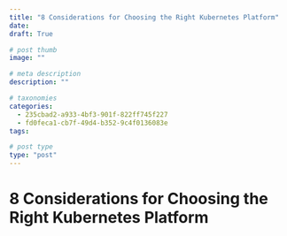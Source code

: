 ```yaml
---
title: "8 Considerations for Choosing the Right Kubernetes Platform"
date: 
draft: True

# post thumb
image: ""

# meta description
description: ""

# taxonomies
categories:
  - 235cbad2-a933-4bf3-901f-822ff745f227
  - fd0feca1-cb7f-49d4-b352-9c4f0136083e
tags:

# post type
type: "post"
---
```


# 8 Considerations for Choosing the Right Kubernetes Platform